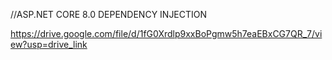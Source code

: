 //ASP.NET CORE 8.0 DEPENDENCY INJECTION

https://drive.google.com/file/d/1fG0Xrdlp9xxBoPgmw5h7eaEBxCG7QR_7/view?usp=drive_link
